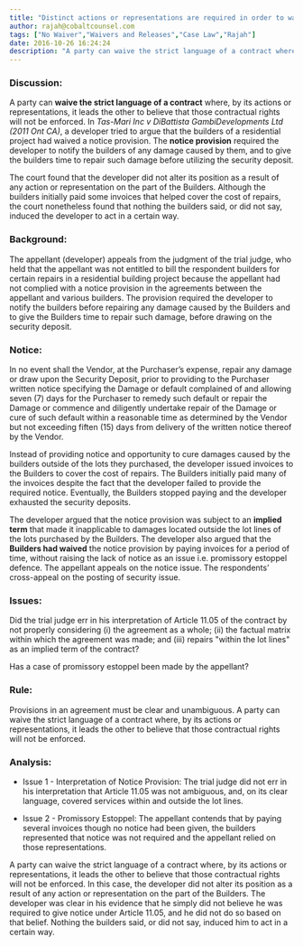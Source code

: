 ```yaml
---
title: "Distinct actions or representations are required in order to waive the strict language of a contract"
author: rajah@cobaltcounsel.com
tags: ["No Waiver","Waivers and Releases","Case Law","Rajah"]
date: 2016-10-26 16:24:24
description: "A party can waive the strict language of a contract where, by its actions or representations, it leads the other to believe that those contractual rights will not be enforced."
---
```


### Discussion: 

A party can **waive the strict language of a contract** where, by its actions or representations, it leads the other to believe that those contractual rights will not be enforced. In *Tas-Mari Inc v DiBattista GambiDevelopments Ltd (2011 Ont CA)*, a developer tried to argue that the builders of a residential project had waived a notice provision. The **notice provision** required the developer to notify the builders of any damage caused by them, and to give the builders time to repair such damage before utilizing the security deposit. 

The court found that the developer did not alter its position as a result of any action or representation on the part of the Builders. Although the builders initially paid some invoices that helped cover the cost of repairs, the court nonetheless found that nothing the builders said, or did not say, induced the developer to act in a certain way.

### Background:

The appellant (developer) appeals from the judgment of the trial judge, who held that the appellant was not entitled to bill the respondent builders for certain repairs in a residential building project because the appellant had not complied with a notice provision in the agreements between the appellant and various builders. The provision required the developer to notify the builders before repairing any damage caused by the Builders and to give the Builders time to repair such damage, before drawing on the security deposit.

### Notice: 

In no event shall the Vendor, at the Purchaser’s expense, repair any damage or draw upon the Security Deposit, prior to providing to the Purchaser written notice specifying the Damage or default complained of and allowing seven (7) days for the Purchaser to remedy such default or repair the Damage or commence and diligently undertake repair of the Damage or cure of such default within a reasonable time as determined by the Vendor but not exceeding fiften (15) days from delivery of the written notice thereof by the Vendor.

Instead of providing notice and opportunity to cure damages caused by the builders outside of the lots they purchased, the developer issued invoices to the Builders to cover the cost of repairs. The Builders initially paid many of the invoices despite the fact that the developer failed to provide the required notice. Eventually, the Builders stopped paying and the developer exhausted the security deposits.

The developer argued that the notice provision was subject to an **implied term** that made it inapplicable to damages located outside the lot lines of the lots purchased by the Builders. The developer also argued that the **Builders had waived** the notice provision by paying invoices for a period of time, without raising the lack of notice as an issue i.e. promissory estoppel defence. The appellant appeals on the notice issue. The respondents’ cross-appeal on the posting of security issue.

### Issues:

Did the trial judge err in his interpretation of Article 11.05 of the contract by not properly considering (i) the agreement as a whole; (ii) the factual matrix within which the agreement was made; and (iii) repairs "within the lot lines" as an implied term of the contract?

Has a case of promissory estoppel been made by the appellant?

### Rule:
Provisions in an agreement must be clear and unambiguous. A party can waive the strict language of a contract where, by its actions or representations, it leads the other to believe that those contractual rights will not be enforced.

### Analysis:

- Issue 1 - Interpretation of Notice Provision:
The trial judge did not err in his interpretation that Article 11.05 was not ambiguous, and, on its clear language, covered services within and outside the lot lines.

- Issue 2 - Promissory Estoppel:
The appellant contends that by paying several invoices though no notice had been given, the builders represented that notice was not required and the appellant relied on those representations.

A party can waive the strict language of a contract where, by its actions or representations, it leads the other to believe that those contractual rights will not be enforced. In this case, the developer did not alter its position as a result of any action or representation on the part of the Builders. The developer was clear in his evidence that he simply did not believe he was required to give notice under Article 11.05, and he did not do so based on that belief. Nothing the builders said, or did not say, induced him to act in a certain way.
